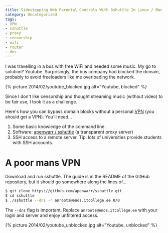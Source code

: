 ```yaml
---
title: Sidestepping Web Parental Controls With Sshuttle In Linux / Mac
category: Uncategorized
tags:
- VPN
- sshuttle
- proxy
- censorship
- wifi
- router
- dns
---
```


I was travelling in a bus with free WiFi and needed some music. My go to solution? Youtube. Surprisingly, the bus company had blocked the domain, probably to avoid freeloaders like me overloading the network.

{% picture 2014/02/youtube_blocked.jpg alt="Youtube, blocked" %}

Since I don't like censorship and thought streaming music (without video) to be fair use, I took it as a challenge.

Here's how you can bypass domain blocks without a personal <a href="http://visual.ly/what-consumer-vpn">VPN</a> (you should get a VPN). You'll need...<br />

<ol>
<li>Some basic knowledge of the command line.</li>
<li>Software: <a href="https://github.com/apenwarr/sshuttle">apenwarr / sshuttle</a> (a transparent proxy server)</li>
<li>SSH access to a remote server. Tip: lots of universities provide students with SSH accounts.</li>
</ol>

<h1>A poor mans VPN</h1>

Download and run sshuttle. The guide is in the README of the GitHub repository, but it should go somewhere along the lines of...

```bash
$ git clone https://github.com/apenwarr/sshuttle.git
$ cd sshuttle
$ ./sshuttle --dns -r anroots@enos.itcollege.ee 0/0
```

The `--dns` flag is important. Replace `anroots@enos.itcollege.ee` with your login and server and enjoy unfiltered access.

{% picture 2014/02/youtube_unblocked.jpg alt="Youtube, unblocked" %}
